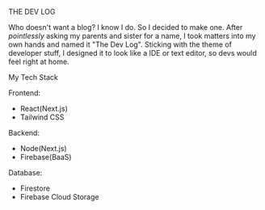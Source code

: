 THE DEV LOG

Who doesn't want a blog? I know I do. So I decided to make one. After <em>pointlessly</em> asking my parents and sister for a name, I took matters into my own hands and named it "The Dev Log". Sticking with the theme of developer stuff, I designed it to look like a IDE or text editor, so devs would feel right at home.

My Tech Stack

Frontend:
- React(Next.js)
- Tailwind CSS

Backend:
- Node(Next.js)
- Firebase(BaaS)

Database:
- Firestore
- Firebase Cloud Storage
